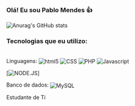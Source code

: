 
### Olá! Eu sou Pablo Mendes 👍
![Anurag's GitHub stats](https://github-readme-stats.vercel.app/api?username=pablox946&show_icons=true&theme=tokyonight)

### Tecnologias que eu utilizo:

<div style="display: inline_block"> <br/>
Linguagens:
<img align="center" alt="html5" src="https://img.shields.io/badge/HTML5-E34F26?style=for-the-badge&logo=html5&logoColor=white" />
<img align="center" alt="CSS" src="https://img.shields.io/badge/CSS3-1572B6?style=for-the-badge&logo=css3&logoColor=white" />
<img align="center" alt="PHP" src="https://img.shields.io/badge/PHP-777BB4?style=for-the-badge&logo=php&logoColor=white" />

<img align="center" alt="Javascript" src="https://img.shields.io/badge/JavaScript-323330?style=for-the-badge&logo=javascript&logoColor=F7DF1E" />


[![NODE.JS](https://img.shields.io/badge/Node.js-43853D?style=for-the-badge&logo=node.js&logoColor=white)]

Banco de dados: <img align="center" alt="MySQL" src="https://img.shields.io/badge/MySQL-00000F?style=for-the-badge&logo=mysql&logoColor=white " />
</div> 
Estudante de Ti
